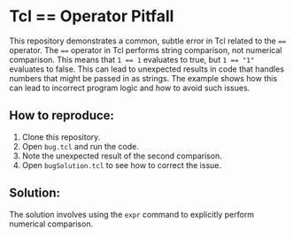 # Tcl == Operator Pitfall

This repository demonstrates a common, subtle error in Tcl related to the `==` operator.  The `==` operator in Tcl performs string comparison, not numerical comparison. This means that `1 == 1` evaluates to true, but `1 == "1"` evaluates to false.  This can lead to unexpected results in code that handles numbers that might be passed in as strings. The example shows how this can lead to incorrect program logic and how to avoid such issues.

## How to reproduce:

1. Clone this repository.
2. Open `bug.tcl` and run the code.
3. Note the unexpected result of the second comparison.
4. Open `bugSolution.tcl` to see how to correct the issue.

## Solution:
The solution involves using the `expr` command to explicitly perform numerical comparison.